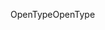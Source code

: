 <span data-ttu-id="42186-101">OpenType</span><span class="sxs-lookup"><span data-stu-id="42186-101">OpenType</span></span>
